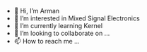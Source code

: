 - 👋 Hi, I’m Arman
- 👀 I’m interested in Mixed Signal Electronics
- 🌱 I’m currently learning Kernel
- 💞️ I’m looking to collaborate on ...
- 📫 How to reach me ...

<!---
FpgaDigital/FpgaDigital is a ✨ special ✨ repository because its `README.md` (this file) appears on your GitHub profile.
You can click the Preview link to take a look at your changes.
--->
